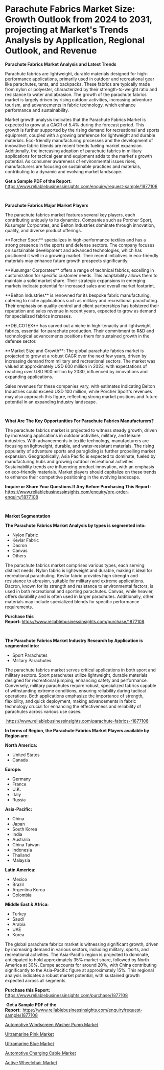 <p><h1>Parachute Fabrics Market Size: Growth Outlook from 2024 to 2031, projecting at Market's Trends Analysis by Application, Regional Outlook, and Revenue</h1></p><p><strong>Parachute Fabrics Market Analysis and Latest Trends</strong></p>
<p><p>Parachute fabrics are lightweight, durable materials designed for high-performance applications, primarily used in outdoor and recreational gear like parachutes, tents, and backpacks. These fabrics are typically made from nylon or polyester, characterized by their strength-to-weight ratio and resistance to water and abrasion. The growth of the parachute fabrics market is largely driven by rising outdoor activities, increasing adventure tourism, and advancements in fabric technology, which enhance performance and sustainability.</p><p>Market growth analysis indicates that the Parachute Fabrics Market is expected to grow at a CAGR of 5.4% during the forecast period. This growth is further supported by the rising demand for recreational and sports equipment, coupled with a growing preference for lightweight and durable materials. Eco-friendly manufacturing processes and the development of innovative fabric blends are recent trends fueling market expansion. Additionally, the increasing adoption of parachute fabrics in military applications for tactical gear and equipment adds to the market's growth potential. As consumer awareness of environmental issues rises, manufacturers are focusing on sustainable practices and materials, contributing to a dynamic and evolving market landscape.</p></p>
<p><strong>Get a Sample PDF of the Report:&nbsp;</strong> <a href="https://www.reliablebusinessinsights.com/enquiry/request-sample/1877108?utm_campaign=115&utm_medium=2&utm_source=Github&utm_content=ia&utm_term=11112024&utm_id=parachute-fabrics">https://www.reliablebusinessinsights.com/enquiry/request-sample/1877108</a></p>
<p>&nbsp;</p>
<p><strong>Parachute Fabrics Major Market Players</strong></p>
<p><p>The parachute fabrics market features several key players, each contributing uniquely to its dynamics. Companies such as Porcher Sport, Kusumgar Corporates, and Belton Industries dominate through innovation, quality, and diverse product offerings.</p><p>**Porcher Sport** specializes in high-performance textiles and has a strong presence in the sports and defense sectors. The company focuses on sustainable development and advanced technologies, which has positioned it well in a growing market. Their recent initiatives in eco-friendly materials may enhance future growth prospects significantly.</p><p>**Kusumgar Corporates** offers a range of technical fabrics, excelling in customization for specific customer needs. This adaptability allows them to maintain a solid market share. Their strategic expansions in emerging markets indicate potential for increased sales and overall market footprint.</p><p>**Belton Industries** is renowned for its bespoke fabric manufacturing, catering to niche applications such as military and recreational parachuting. Their emphasis on quality control and client partnerships has bolstered their reputation and sales revenue in recent years, expected to grow as demand for specialized fabrics increases.</p><p>**DELCOTEX** has carved out a niche in high-tenacity and lightweight fabrics, essential for parachute production. Their commitment to R&D and technological advancements positions them for sustained growth in the defense sector.</p><p>**Market Size and Growth**: The global parachute fabrics market is projected to grow at a robust CAGR over the next few years, driven by increasing demand from military and recreational sectors. The market was valued at approximately USD 600 million in 2023, with expectations of reaching over USD 900 million by 2030, influenced by innovations and expanding applications.</p><p>Sales revenues for these companies vary, with estimates indicating Belton Industries could exceed USD 100 million, while Porcher Sport's revenues may also approach this figure, reflecting strong market positions and future potential in an expanding industry landscape.</p></p>
<p>&nbsp;</p>
<p><strong>What Are The Key Opportunities For Parachute Fabrics Manufacturers?</strong></p>
<p><p>The parachute fabrics market is projected to witness steady growth, driven by increasing applications in outdoor activities, military, and leisure industries. With advancements in textile technology, manufacturers are focusing on lightweight, durable, and water-resistant materials. The rising popularity of adventure sports and paragliding is further propelling market expansion. Geographically, Asia Pacific is expected to dominate, fueled by manufacturing hubs and growing outdoor recreational activities. Sustainability trends are influencing product innovation, with an emphasis on eco-friendly materials. Market players should capitalize on these trends to enhance their competitive positioning in the evolving landscape.</p></p>
<p><strong>Inquire or Share Your Questions If Any Before Purchasing This Report:</strong> <a href="https://www.reliablebusinessinsights.com/enquiry/pre-order-enquiry/1877108?utm_campaign=115&utm_medium=2&utm_source=Github&utm_content=ia&utm_term=11112024&utm_id=parachute-fabrics">https://www.reliablebusinessinsights.com/enquiry/pre-order-enquiry/1877108</a></p>
<p>&nbsp;</p>
<p><strong>Market Segmentation</strong></p>
<p><strong>The Parachute Fabrics Market Analysis by types is segmented into:</strong></p>
<p><ul><li>Nylon Fabric</li><li>Kevlar Fabric</li><li>Dacron</li><li>Canvas</li><li>Others</li></ul></p>
<p><p>The parachute fabrics market comprises various types, each serving distinct needs. Nylon fabric is lightweight and durable, making it ideal for recreational parachuting. Kevlar fabric provides high strength and resistance to abrasion, suitable for military and extreme applications. Dacron, known for its strength and resistance to environmental factors, is used in both recreational and sporting parachutes. Canvas, while heavier, offers durability and is often used in larger parachutes. Additionally, other materials may include specialized blends for specific performance requirements.</p></p>
<p><strong>Purchase this Report:&nbsp;</strong><a href="https://www.reliablebusinessinsights.com/purchase/1877108?utm_campaign=115&utm_medium=2&utm_source=Github&utm_content=ia&utm_term=11112024&utm_id=parachute-fabrics">https://www.reliablebusinessinsights.com/purchase/1877108</a></p>
<p>&nbsp;</p>
<p><strong>The Parachute Fabrics Market Industry Research by Application is segmented into:</strong></p>
<p><ul><li>Sport Parachutes</li><li>Military Parachutes</li></ul></p>
<p><p>The parachute fabrics market serves critical applications in both sport and military sectors. Sport parachutes utilize lightweight, durable materials designed for recreational jumping, enhancing safety and performance. Conversely, military parachutes require robust, specialized fabrics capable of withstanding extreme conditions, ensuring reliability during tactical operations. Both applications emphasize the importance of strength, flexibility, and quick deployment, making advancements in fabric technology crucial for enhancing the effectiveness and reliability of parachutes across various use cases.</p></p>
<p><a href="https://www.reliablebusinessinsights.com/parachute-fabrics-r1877108?utm_campaign=115&utm_medium=2&utm_source=Github&utm_content=ia&utm_term=11112024&utm_id=parachute-fabrics">&nbsp;https://www.reliablebusinessinsights.com/parachute-fabrics-r1877108</a></p>
<p><strong>In terms of Region, the Parachute Fabrics Market Players available by Region are:</strong></p>
<p>
    <p> <strong> North America: </strong>
        <ul>
            <li>United States</li>
            <li>Canada</li>
        </ul>
        </p> 
    <p> <strong> Europe: </strong>
        <ul>
            <li>Germany</li>
            <li>France</li>
            <li>U.K.</li>
            <li>Italy</li>
            <li>Russia</li>
        </ul>
        </p> 
    <p> <strong> Asia-Pacific: </strong>
        <ul>
            <li>China</li>
            <li>Japan</li>
            <li>South Korea</li>
            <li>India</li>
            <li>Australia</li>
            <li>China Taiwan</li>
            <li>Indonesia</li>
            <li>Thailand</li>
            <li>Malaysia</li>
        </ul>
        </p> 
    <p> <strong> Latin America: </strong>
        <ul>
            <li>Mexico</li>
            <li>Brazil</li>
            <li>Argentina Korea</li>
            <li>Colombia</li>
        </ul>
        </p> 
    <p> <strong> Middle East & Africa: </strong>
        <ul>
            <li>Turkey</li>
            <li>Saudi</li>
            <li>Arabia</li>
            <li>UAE</li>
            <li>Korea</li>
        </ul>
    </p>
    </p>
<p><p>The global parachute fabrics market is witnessing significant growth, driven by increasing demand in various sectors, including military, sports, and recreational activities. The Asia-Pacific region is projected to dominate, anticipated to hold approximately 35% market share, followed by North America at 30%. Europe accounts for around 20%, with China contributing significantly to the Asia-Pacific figure at approximately 15%. This regional analysis indicates a robust market potential, with sustained growth expected across all segments.</p></p>
<p><strong>Purchase this Report: </strong><a href="https://www.reliablebusinessinsights.com/purchase/1877108?utm_campaign=115&utm_medium=2&utm_source=Github&utm_content=ia&utm_term=11112024&utm_id=parachute-fabrics">https://www.reliablebusinessinsights.com/purchase/1877108</a></p>
<p>&nbsp;<strong>Get a Sample PDF of the Report:&nbsp;&nbsp;</strong><a href="https://www.reliablebusinessinsights.com/enquiry/request-sample/1877108?utm_campaign=115&utm_medium=2&utm_source=Github&utm_content=ia&utm_term=11112024&utm_id=parachute-fabrics">https://www.reliablebusinessinsights.com/enquiry/request-sample/1877108</a></p>
<p><strong></strong></p>
<p><p><a href="https://www.linkedin.com/pulse/automotive-windscreen-washer-pump-market-research-report-2024-cekhc?utm_campaign=115&utm_medium=2&utm_source=Github&utm_content=ia&utm_term=11112024&utm_id=parachute-fabrics">Automotive Windscreen Washer Pump Market</a></p><p><a href="https://github.com/sogusofer/Market-Research-Report-List-1/blob/main/ultramarine-pink-market.md?utm_campaign=115&utm_medium=2&utm_source=Github&utm_content=ia&utm_term=11112024&utm_id=parachute-fabrics">Ultramarine Pink Market</a></p><p><a href="https://github.com/catusaesianou/Market-Research-Report-List-1/blob/main/ultramarine-blue-market.md?utm_campaign=115&utm_medium=2&utm_source=Github&utm_content=ia&utm_term=11112024&utm_id=parachute-fabrics">Ultramarine Blue Market</a></p><p><a href="https://www.linkedin.com/pulse/exploring-automotive-charging-cable-market-strategic-insights-hhsyc?utm_campaign=115&utm_medium=2&utm_source=Github&utm_content=ia&utm_term=11112024&utm_id=parachute-fabrics">Automotive Charging Cable Market</a></p><p><a href="https://issuu.com/reportprime-2/docs/active-wheelchair-market-size-2030._1e4b33571d1b3c?utm_campaign=115&utm_medium=2&utm_source=Github&utm_content=ia&utm_term=11112024&utm_id=parachute-fabrics">Active Wheelchair Market</a></p></p>